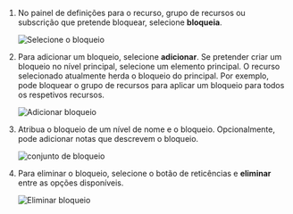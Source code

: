 1. No painel de definições para o recurso, grupo de recursos ou subscrição que pretende bloquear, selecione **bloqueia**.
   
      ![Selecione o bloqueio](./media/resource-manager-lock-resources/select-lock.png)
2. Para adicionar um bloqueio, selecione **adicionar**. Se pretender criar um bloqueio no nível principal, selecione um elemento principal. O recurso selecionado atualmente herda o bloqueio do principal. Por exemplo, pode bloquear o grupo de recursos para aplicar um bloqueio para todos os respetivos recursos.
   
      ![Adicionar bloqueio](./media/resource-manager-lock-resources/add-lock.png) 
3. Atribua o bloqueio de um nível de nome e o bloqueio. Opcionalmente, pode adicionar notas que descrevem o bloqueio.
   
      ![conjunto de bloqueio](./media/resource-manager-lock-resources/set-lock.png) 
4. Para eliminar o bloqueio, selecione o botão de reticências e **eliminar** entre as opções disponíveis.
   
      ![Eliminar bloqueio](./media/resource-manager-lock-resources/delete-lock.png) 

